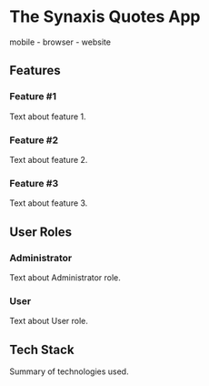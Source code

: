 # The Synaxis Quotes App

mobile - browser - website

## Features

### Feature #1

Text about feature 1.

### Feature #2

Text about feature 2.

### Feature #3

Text about feature 3.

## User Roles

### Administrator

Text about Administrator role.

### User

Text about User role.

## Tech Stack

Summary of technologies used.
